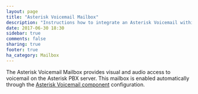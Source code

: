 ```yaml
---
layout: page
title: "Asterisk Voicemail Mailbox"
description: "Instructions how to integrate an Asterisk Voicemail within Home Assistant."
date: 2017-06-30 18:30
sidebar: true
comments: false
sharing: true
footer: true
ha_category: Mailbox
---
```


The Asterisk Voicemail Mailbox provides visual and audio access to voicemail on the Asterisk PBX server.  This mailbox is enabled automatically through the [Asterisk Voicemail component](/components/asterisk_mbox) configuration.

